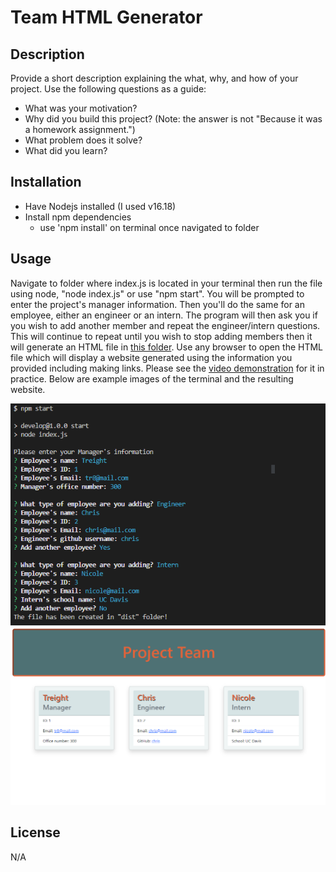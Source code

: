 # Team HTML Generator

## Description

Provide a short description explaining the what, why, and how of your project. Use the following questions as a guide:

- What was your motivation?
- Why did you build this project? (Note: the answer is not "Because it was a homework assignment.")
- What problem does it solve?
- What did you learn?

## Installation

- Have Nodejs installed (I used v16.18)
- Install npm dependencies
    - use 'npm install' on terminal once navigated to folder

## Usage
Navigate to folder where index.js is located in your terminal then run the file using node, "node index.js" or use "npm start". You will be prompted to enter the project's manager information. Then you'll do the same for an employee, either an engineer or an intern. The program will then ask you if you wish to add another member and repeat the engineer/intern questions. This will continue to repeat until you wish to stop adding members then it will generate an HTML file in [this folder](./dist/). Use any browser to open the HTML file which will display a website generated using the information you provided including making links. Please see the
[video demonstration](https://drive.google.com/file/d/1f-z4HC2X1LR7frlZjWk1a8fqbp_9WOEc/view) for it in practice. Below are example images of the terminal and the resulting website. 

![project preview terminal](./assets/images/project_preview_terminal.png)
![project preview website](./assets/images/project_preview_website.png)

## License

N/A